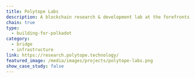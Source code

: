 ```yaml
---
title: Polytope Labs
description: A blockchain research & development lab at the forefronts of the decentralization revolution.
chain: true
type:
  - building-for-polkadot
category:
  - bridge
  - infrastructure
link: https://research.polytope.technology/
featured_image: /media/images/projects/polytope-labs.png
show_case_study: false
---
```

